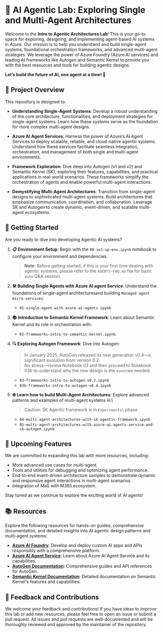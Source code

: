 # 🤖  AI Agentic Lab: Exploring Single and Multi-Agent Architectures

Welcome to the **Intro to Agentic Architectures Lab**! This is your go-to space for exploring, designing, and implementing agent-based AI systems in Azure. Our mission is to help you understand and build single-agent systems, foundational orchestration frameworks, and advanced multi-agent strategies. We leverage the power of Azure Foundry (Azure AI services) and leading AI frameworks like Autogen and Semantic Kernel to provide you with the best resources and tools for building agentic designs.

**Let’s build the future of AI, one agent at a time! 🚀**

## 🌟 Project Overview
This repository is designed to:

- **Understanding Single-Agent Systems**: Develop a robust understanding of the core architecture, functionalities, and deployment strategies for single-agent systems. Learn how these systems serve as the foundation for more complex multi-agent designs.

- **Azure AI Agent Services**: Harness the power of Azure’s AI Agent Services to deploy scalable, reliable, and cloud-native agentic systems. Understand how these services facilitate seamless integration, orchestration, and management of both single and multi-agent environments.

- **Framework Exploration**: Dive deep into Autogen (v1 and v2) and Semantic Kernel (SK), exploring their features, capabilities, and practical applications in real-world scenarios. These frameworks simplify the orchestration of agents and enable powerful multi-agent interactions.

- **Demystifying Multi-Agent Architectures**: Transition from single-agent designs to sophisticated multi-agent systems. Build architectures that emphasize communication, coordination, and collaboration. Leverage SK and Autogen to create dynamic, event-driven, and scalable multi-agent ecosystems.


## 🚀 Getting Started
Are you ready to dive into developing Agentic AI systems? 

1. **📋 Environment Setup**: Begin with the `00-set-up-env.ipynb` notebook to configure your environment and dependencies.

    > **Note**: Before getting started, if this is your first time dealing with agentic systems, please refer to the `AGENTS-FAQ.md` file for basic `auto` Q&A session.

2. **🛠 Building Single Agents with Azure AI agent Service**: Understand the foundations of single-agent architecturesand building `Managed agent micro-services`:
    - `01-single-agent-with-azure-ai-agents.ipynb`

3. **📚 Introduction to Semantic Kernel Framework**: Learn about Semantic Kernel and its role in orchestration with: 
    - `02-frameworks-intro-to-semantic-kernel.ipynb`.

4. **🔍 Exploring Autogen Framework**: Dive into Autogen:
    > In January 2025, AutoGen released its new generation v0.4—a significant evolution from version 0.2.  
    > No stress—review Notebook 03 and then proceed to Notebook 03b to understand why the new design is the `event`we needed.
    - `03-frameworks-intro-to-autogen-v0.2.ipynb`
    - `03b-frameworks-intro-to-autogen-v0.4.ipynb`

5. **🌐 Learn how to build Multi-Agent Architectures**: Explore advanced patterns and examples of multi-agent systems in:\
    > Caution: SK Agentic framework is in `Experimental` phase
    - `04-multi-agent-architectures-with-sk-agentic-framework.ipynb`
    - `05-multi-agent-architectures-with-azure-ai-agents-service-and-sk-autogen.ipynb`

## 📖 Upcoming Features

We are committed to expanding this lab with more resources, including:
- More advanced use cases for multi-agent.
- Tools and utilities for debugging and optimizing agent performance.
- End-to-end event-driven architecture samples to demonstrate dynamic and responsive agent interactions in multi-agent scenarios.
- Integration of MaS with M365 ecosystem.

Stay tuned as we continue to explore the exciting world of AI agents!

## 📚 Resources

Explore the following resources for hands-on guides, comprehensive documentation, and detailed insights into AI agentic design patterns and multi-agent systems:

- **[Azure AI Foundry](https://azure.microsoft.com/en-us/products/ai-foundry/?msockid=115e8cc4b7e569123c6999beb6406862)**: Develop and deploy custom AI apps and APIs responsibly with a comprehensive platform.
- **[Azure AI Agent Service](https://learn.microsoft.com/en-us/azure/ai-services/agents/overview)**: Learn about Azure AI Agent Service and its capabilities.
- **[AutoGen Documentation](https://github.com/microsoft/autogen)**: Comprehensive guides and API references for AutoGen.
- **[Semantic Kernel Documentation](https://learn.microsoft.com/en-us/semantic-kernel/overview/)**: Detailed documentation on Semantic Kernel's features and capabilities.


## 💬 Feedback and Contributions

We welcome your feedback and contributions! If you have ideas to improve this lab or add new resources, please feel free to open an issue or submit a pull request. All issues and pull requests are well-documented and will be thoroughly reviewed and approved by the maintainer of the repository.